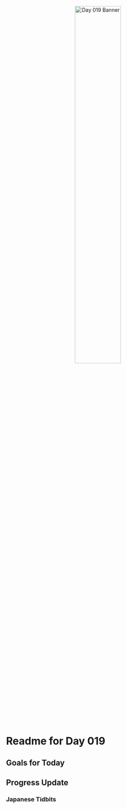 <div align="center">
 <img src="../../Images/image_019.jpg" alt="Day 019 Banner" width="50%">
</div>

# Readme for Day 019

## Goals for Today

## Progress Update

### Japanese Tidbits

